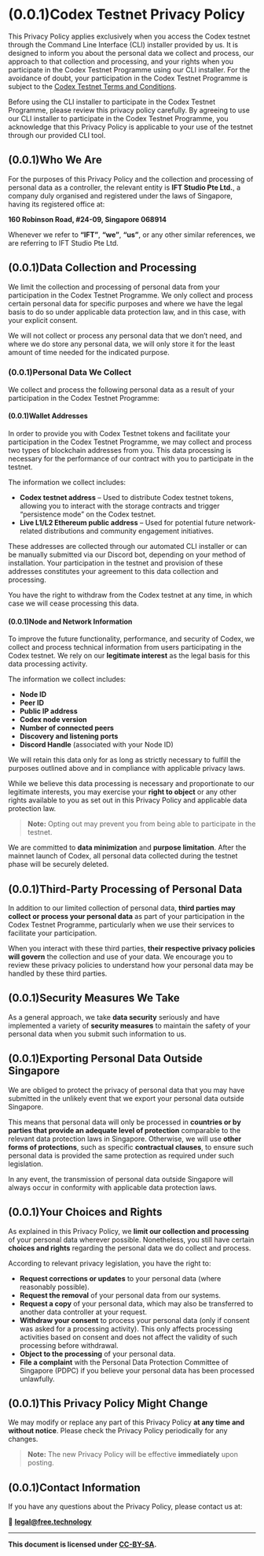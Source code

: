 # (0.0.1)Codex Testnet Privacy Policy

This Privacy Policy applies exclusively when you access the Codex testnet through the Command Line Interface (CLI) installer provided by us. It is designed to inform you about the personal data we collect and process, our approach to that collection and processing, and your rights when you participate in the Codex Testnet Programme using our CLI installer. For the avoidance of doubt, your participation in the Codex Testnet Programme is subject to the [Codex Testnet Terms and Conditions](https://docs.codex.storage/networks/testnet).

Before using the CLI installer to participate in the Codex Testnet Programme, please review this privacy policy carefully. By agreeing to use our CLI installer to participate in the Codex Testnet Programme, you acknowledge that this Privacy Policy is applicable to your use of the testnet through our provided CLI tool.

## (0.0.1)Who We Are

For the purposes of this Privacy Policy and the collection and processing of personal data as a controller, the relevant entity is **IFT Studio Pte Ltd.**, a company duly organised and registered under the laws of Singapore, having its registered office at:

**160 Robinson Road, #24-09, Singapore 068914**

Whenever we refer to **“IFT”**, **“we”**, **“us”**, or any other similar references, we are referring to IFT Studio Pte Ltd.

## (0.0.1)Data Collection and Processing

We limit the collection and processing of personal data from your participation in the Codex Testnet Programme. We only collect and process certain personal data for specific purposes and where we have the legal basis to do so under applicable data protection law, and in this case, with your explicit consent. 

We will not collect or process any personal data that we don’t need, and where we do store any personal data, we will only store it for the least amount of time needed for the indicated purpose.

### (0.0.1)Personal Data We Collect

We collect and process the following personal data as a result of your participation in the Codex Testnet Programme:

#### (0.0.1)**Wallet Addresses**
In order to provide you with Codex Testnet tokens and facilitate your participation in the Codex Testnet Programme, we may collect and process two types of blockchain addresses from you. This data processing is necessary for the performance of our contract with you to participate in the testnet.

The information we collect includes:

- **Codex testnet address** – Used to distribute Codex testnet tokens, allowing you to interact with the storage contracts and trigger “persistence mode” on the Codex testnet.
- **Live L1/L2 Ethereum public address** – Used for potential future network-related distributions and community engagement initiatives.

These addresses are collected through our automated CLI installer or can be manually submitted via our Discord bot, depending on your method of installation. Your participation in the testnet and provision of these addresses constitutes your agreement to this data collection and processing. 

You have the right to withdraw from the Codex testnet at any time, in which case we will cease processing this data.

#### (0.0.1)**Node and Network Information**
To improve the future functionality, performance, and security of Codex, we collect and process technical information from users participating in the Codex testnet. We rely on our **legitimate interest** as the legal basis for this data processing activity.

The information we collect includes:

- **Node ID**
- **Peer ID**
- **Public IP address**
- **Codex node version**
- **Number of connected peers**
- **Discovery and listening ports**
- **Discord Handle** (associated with your Node ID)

We will retain this data only for as long as strictly necessary to fulfill the purposes outlined above and in compliance with applicable privacy laws. 

While we believe this data processing is necessary and proportionate to our legitimate interests, you may exercise your **right to object** or any other rights available to you as set out in this Privacy Policy and applicable data protection law. 

> **Note:** Opting out may prevent you from being able to participate in the testnet.

We are committed to **data minimization** and **purpose limitation**. After the mainnet launch of Codex, all personal data collected during the testnet phase will be securely deleted.

## (0.0.1)Third-Party Processing of Personal Data

In addition to our limited collection of personal data, **third parties may collect or process your personal data** as part of your participation in the Codex Testnet Programme, particularly when we use their services to facilitate your participation.

When you interact with these third parties, **their respective privacy policies will govern** the collection and use of your data. We encourage you to review these privacy policies to understand how your personal data may be handled by these third parties.

## (0.0.1)Security Measures We Take

As a general approach, we take **data security** seriously and have implemented a variety of **security measures** to maintain the safety of your personal data when you submit such information to us.

## (0.0.1)Exporting Personal Data Outside Singapore

We are obliged to protect the privacy of personal data that you may have submitted in the unlikely event that we export your personal data outside Singapore.

This means that personal data will only be processed in **countries or by parties that provide an adequate level of protection** comparable to the relevant data protection laws in Singapore. Otherwise, we will use **other forms of protections**, such as specific **contractual clauses**, to ensure such personal data is provided the same protection as required under such legislation.

In any event, the transmission of personal data outside Singapore will always occur in conformity with applicable data protection laws.

## (0.0.1)Your Choices and Rights

As explained in this Privacy Policy, we **limit our collection and processing** of your personal data wherever possible. Nonetheless, you still have certain **choices and rights** regarding the personal data we do collect and process.

According to relevant privacy legislation, you have the right to:

- **Request corrections or updates** to your personal data (where reasonably possible).
- **Request the removal** of your personal data from our systems.
- **Request a copy** of your personal data, which may also be transferred to another data controller at your request.
- **Withdraw your consent** to process your personal data (only if consent was asked for a processing activity). This only affects processing activities based on consent and does not affect the validity of such processing before withdrawal.
- **Object to the processing** of your personal data.
- **File a complaint** with the Personal Data Protection Committee of Singapore (PDPC) if you believe your personal data has been processed unlawfully.

## (0.0.1)This Privacy Policy Might Change

We may modify or replace any part of this Privacy Policy **at any time and without notice**. Please check the Privacy Policy periodically for any changes. 

> **Note:** The new Privacy Policy will be effective **immediately** upon posting.

## (0.0.1)Contact Information

If you have any questions about the Privacy Policy, please contact us at:

📧 **legal@free.technology**

---

**This document is licensed under [CC-BY-SA](https://creativecommons.org/licenses/by-sa/4.0/).**
